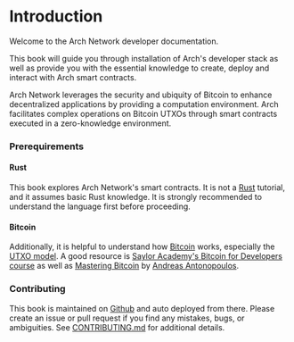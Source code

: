 # Introduction

Welcome to the Arch Network developer documentation.

This book will guide you through installation of Arch's developer stack as well as provide you with the essential knowledge to create, deploy and interact with Arch smart contracts.

Arch Network leverages the security and ubiquity of Bitcoin to enhance decentralized applications by providing a computation environment. Arch facilitates complex operations on Bitcoin UTXOs through smart contracts executed in a zero-knowledge environment.

### Prerequirements

#### Rust
This book explores Arch Network's smart contracts. It is not a [Rust](https://www.rust-lang.org) tutorial, and it assumes basic Rust knowledge. It is strongly recommended to understand the language first before proceeding. 

#### Bitcoin
Additionally, it is helpful to understand how [Bitcoin](https://bitcoin.org) works, especially the [UTXO model](https://learnmeabitcoin.com/technical/transaction/utxo). A good resource is [Saylor Academy's Bitcoin for Developers course](https://learn.saylor.org/course/view.php?id=500) as well as [Mastering Bitcoin](https://github.com/bitcoinbook/bitcoinbook) by [Andreas Antonopoulos](https://aantonop.com/).

### Contributing
This book is maintained on [Github](https://github.com/arch-network/book) and auto deployed from there. Please create an issue or pull request if you find any mistakes, bugs, or ambiguities. See [CONTRIBUTING.md][contrib] for additional details.

[contrib]: https://github.com/arch-network/book/blob/main/CONTRIBUTING.md
